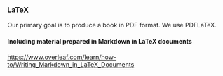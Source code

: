 ### LaTeX ###

Our primary goal is to produce a book in PDF format.  We use PDFLaTeX.

#### Including material prepared in Markdown in LaTeX documents
https://www.overleaf.com/learn/how-to/Writing_Markdown_in_LaTeX_Documents
